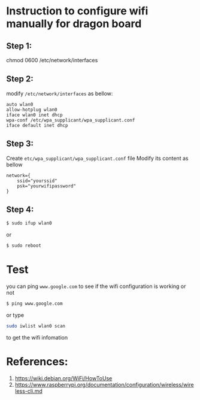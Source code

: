 # Instruction to configure wifi manually for dragon board
## Step 1:
chmod 0600 /etc/network/interfaces
## Step 2:
modify `/etc/network/interfaces` as bellow:

```
auto wlan0
allow-hotplug wlan0
iface wlan0 inet dhcp
wpa-conf /etc/wpa_supplicant/wpa_supplicant.conf
iface default inet dhcp
```
## Step 3:
Create `etc/wpa_supplicant/wpa_supplicant.conf` file
Modify its content as bellow

```
network={
    ssid="yourssid"
    psk="yourwifipassword"
}
```
## Step 4:
```bash
$ sudo ifup wlan0
```
or
```bash
$ sudo reboot
```
# Test
you can ping `www.google.com` to see if the wifi configuration is working or not
```bash
$ ping www.google.com
```
or type

```bash
sudo iwlist wlan0 scan
```
to get the wifi infomation
# References:
1. https://wiki.debian.org/WiFi/HowToUse
2. https://www.raspberrypi.org/documentation/configuration/wireless/wireless-cli.md


